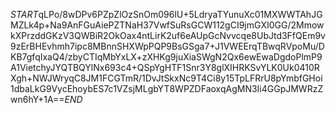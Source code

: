 $START$qLPo/8wDPv6PZpZlOzSnOm096lU+5LdryaTYunuXc01MXWWTAhJGMZLk4p+Na9AnFGuAiePZTNaH37VwfSuRsGCW112gCI9jmGXI0GG/2MmowkXPrzddGKzV3QWBiR2OkOax4ntLirK2uf6eAUpGcNvvcqe8UbJtd3FfQEm9v9zErBHEvhmh7ipc8MBnnSHXWpPQP9BsGSga7+J1VWEErqTBwqRVpoMu/DKB7gfqIxaQ4/zbyCTIqMbYxLX+zXHKg9juXiaSWgN2Qx6ewEwaDgdoPlmP9A1VietchyJYQTBQYlNx693c4+QSpYgHTF1Snr3Y8glXIHRKSvYLK0Uk0410RXgh+NWJWryqC8JM1FCGTmR/1DvJtSkxNc9T4Ci8y15TpLFRrU8pYmbfGHoi1dbaLkG9VycEhoybES7c1VZsjMLgbYT8WPZDFaoxqAgMN3Ii4GGpJMWRzZwn6hY+1A==$END$